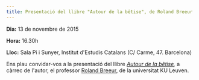 ```yaml
---
title: Presentació del llibre "Autour de la bêtise", de Roland Breeur
---
```


**Dia:** 13 de novembre de 2015

**Hora:** 16.30h

**Lloc:** Sala Pi i Sunyer, Institut d'Estudis Catalans (C/ Carme, 47. Barcelona)

Ens plau convidar-vos a la presentació del llibre _[Autour de la bêtise](https://www.classiques-garnier.com/editions/index.php?option=com_virtuemart&page=shop.product_details&flypage=flypage_garnier.tpl&product_id=2028&vmcchk=1&Itemid=1),_ a càrrec de l'autor, el professor [Roland Breeur](http://hiw.kuleuven.be/hua/staff-hua/00010879), de la universitat KU Leuven.